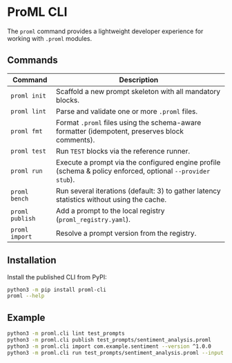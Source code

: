 # ProML CLI

The `proml` command provides a lightweight developer experience for working with `.proml` modules.

## Commands

| Command | Description |
|---------|-------------|
| `proml init` | Scaffold a new prompt skeleton with all mandatory blocks. |
| `proml lint` | Parse and validate one or more `.proml` files. |
| `proml fmt` | Format `.proml` files using the schema-aware formatter (idempotent, preserves block comments). |
| `proml test` | Run `TEST` blocks via the reference runner. |
| `proml run` | Execute a prompt via the configured engine profile (schema & policy enforced, optional `--provider stub`). |
| `proml bench` | Run several iterations (default: 3) to gather latency statistics without using the cache. |
| `proml publish` | Add a prompt to the local registry (`proml_registry.yaml`). |
| `proml import` | Resolve a prompt version from the registry. |

## Installation

Install the published CLI from PyPI:

```bash
python3 -m pip install proml-cli
proml --help
```

## Example

```bash
python3 -m proml.cli lint test_prompts
python3 -m proml.cli publish test_prompts/sentiment_analysis.proml
python3 -m proml.cli import com.example.sentiment --version ^1.0.0
python3 -m proml.cli run test_prompts/sentiment_analysis.proml --input comment="I love this" --provider stub
```
